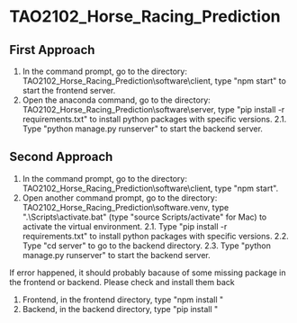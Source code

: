 # TAO2102_Horse_Racing_Prediction

## First Approach
1. In the command prompt, go to the directory: TAO2102_Horse_Racing_Prediction\software\client, type "npm start" to start the frontend server.
2. Open the anaconda command, go to the directory: TAO2102_Horse_Racing_Prediction\software\server, type "pip install -r requirements.txt" to install python packages with specific versions.
2.1. Type "python manage.py runserver" to start the backend server.

## Second Approach
1. In the command prompt, go to the directory: TAO2102_Horse_Racing_Prediction\software\client, type "npm start".
2. Open another command prompt, go to the directory: TAO2102_Horse_Racing_Prediction\software\.venv, type ".\\Scripts\\activate.bat" (type "source Scripts/activate" for Mac) to activate the virtual environment.
2.1. Type "pip install -r requirements.txt" to install python packages with specific versions.
2.2. Type "cd server" to go to the backend directory.
2.3. Type "python manage.py runserver" to start the backend server.

If error happened, it should probably bacause of some missing package in the frontend or backend. Please check and install them back
1. Frontend, in the frontend directory, type "npm install <missing package>"
2. Backend, in the backend directory, type "pip install <missing package>"

